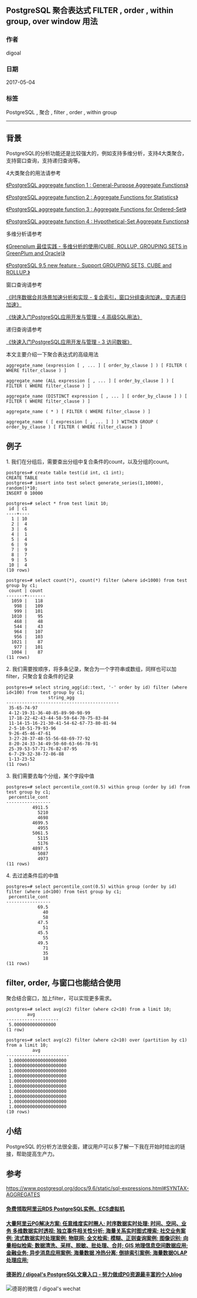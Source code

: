 ## PostgreSQL 聚合表达式 FILTER , order , within group, over window 用法   
                  
### 作者                  
digoal                  
                  
### 日期                  
2017-05-04                 
                  
### 标签                  
PostgreSQL , 聚合 , filter , order , within group  
                  
----                  
                  
## 背景     
PostgreSQL的分析功能还是比较强大的，例如支持多维分析，支持4大类聚合，支持窗口查询，支持递归查询等。  
  
4大类聚合的用法请参考  
  
[《PostgreSQL aggregate function 1 : General-Purpose Aggregate Functions》](../201503/20150302_01.md)    
  
[《PostgreSQL aggregate function 2 : Aggregate Functions for Statistics》](../201503/20150303_03.md)    
  
[《PostgreSQL aggregate function 3 : Aggregate Functions for Ordered-Set》](../201504/20150407_01.md)    
  
[《PostgreSQL aggregate function 4 : Hypothetical-Set Aggregate Functions》](../201504/20150407_02.md)    
  
多维分析请参考  
  
[《Greenplum 最佳实践 - 多维分析的使用(CUBE, ROLLUP, GROUPING SETS in GreenPlum and Oracle)》](../201212/20121218_03.md)    
  
[《PostgreSQL 9.5 new feature - Support GROUPING SETS, CUBE and ROLLUP.》](../201505/20150526_02.md)    
  
窗口查询请参考  
  
[《时序数据合并场景加速分析和实现 - 复合索引，窗口分组查询加速，变态递归加速》](../201611/20161128_01.md)    
  
[《快速入门PostgreSQL应用开发与管理 - 4 高级SQL用法》](../201704/20170411_04.md)   
  
递归查询请参考  
  
[《快速入门PostgreSQL应用开发与管理 - 3 访问数据》](../201704/20170411_03.md)  
  
本文主要介绍一下聚合表达式的高级用法  
  
```  
aggregate_name (expression [ , ... ] [ order_by_clause ] ) [ FILTER ( WHERE filter_clause ) ]  
  
aggregate_name (ALL expression [ , ... ] [ order_by_clause ] ) [ FILTER ( WHERE filter_clause ) ]  
  
aggregate_name (DISTINCT expression [ , ... ] [ order_by_clause ] ) [ FILTER ( WHERE filter_clause ) ]  
  
aggregate_name ( * ) [ FILTER ( WHERE filter_clause ) ]  
  
aggregate_name ( [ expression [ , ... ] ] ) WITHIN GROUP ( order_by_clause ) [ FILTER ( WHERE filter_clause ) ]  
```  
  
## 例子  
1\. 我们在分组后，需要查出分组中复合条件的count，以及分组的count。  
  
```  
postgres=# create table test(id int, c1 int);  
CREATE TABLE  
postgres=# insert into test select generate_series(1,10000), random()*10;  
INSERT 0 10000  
  
postgres=# select * from test limit 10;  
 id | c1   
----+----  
  1 | 10  
  2 |  4  
  3 |  6  
  4 |  1  
  5 |  4  
  6 |  9  
  7 |  9  
  8 |  7  
  9 |  5  
 10 |  4  
(10 rows)  
```  
  
```  
postgres=# select count(*), count(*) filter (where id<1000) from test group by c1;  
 count | count   
-------+-------  
  1059 |   118  
   998 |   109  
   999 |   101  
  1010 |    95  
   468 |    48  
   544 |    43  
   964 |   107  
   956 |   103  
  1021 |    87  
   977 |   101  
  1004 |    87  
(11 rows)  
```  
  
2\. 我们需要按顺序，将多条记录，聚合为一个字符串或数组，同样也可以加filter，只聚合复合条件的记录  
  
```  
postgres=# select string_agg(id::text, '-' order by id) filter (where id<100) from test group by c1;  
                string_agg                   
-------------------------------------------  
 35-65-74-97  
 4-12-19-31-36-40-85-89-90-98-99  
 17-18-22-42-43-44-58-59-64-70-75-83-84  
 11-14-15-16-21-30-41-54-62-67-73-80-81-94  
 2-5-10-51-79-93-96  
 9-26-45-46-47-61  
 3-27-28-37-48-55-56-68-69-77-92  
 8-20-24-33-34-49-50-60-63-66-78-91  
 25-39-53-57-71-76-82-87-95  
 6-7-29-32-38-72-86-88  
 1-13-23-52  
(11 rows)  
```  
  
3\. 我们需要去每个分组，某个字段中值  
  
```  
postgres=# select percentile_cont(0.5) within group (order by id) from test group by c1;  
 percentile_cont   
-----------------  
          4911.5  
            5210  
            4698  
          4699.5  
            4955  
          5061.5  
            5115  
            5176  
          4897.5  
            5087  
            4973  
(11 rows)  
```  
  
4\. 去过滤条件后的中值  
  
```  
postgres=# select percentile_cont(0.5) within group (order by id) filter (where id<100) from test group by c1;  
 percentile_cont   
-----------------  
            69.5  
              40  
              58  
            47.5  
              51  
            45.5  
              55  
            49.5  
              71  
              35  
              18  
(11 rows)  
```  
  
## filter, order, 与窗口也能结合使用
聚合结合窗口，加上filter，可以实现更多需求。  
  
```
postgres=# select avg(c2) filter (where c2<10) from a limit 10;
        avg         
--------------------
 5.0000000000000000
(1 row)

postgres=# select avg(c2) filter (where c2<10) over (partition by c1) from a limit 10;
          avg           
------------------------
 1.00000000000000000000
 1.00000000000000000000
 1.00000000000000000000
 1.00000000000000000000
 1.00000000000000000000
 1.00000000000000000000
 1.00000000000000000000
 1.00000000000000000000
 1.00000000000000000000
 1.00000000000000000000
(10 rows)
```
  
## 小结  
PostgreSQL 的分析方法很全面，建议用户可以多了解一下我在开始时给出的链接，帮助提高生产力。  
    
## 参考    
https://www.postgresql.org/docs/9.6/static/sql-expressions.html#SYNTAX-AGGREGATES    
  
  
  
  
  
  
  
  
  
  
  
  
  
  
  
  
  
  
  
  
  
  
  
  
  
  
  
  
  
  
  
  
  
  
  
  
  
#### [免费领取阿里云RDS PostgreSQL实例、ECS虚拟机](https://www.aliyun.com/database/postgresqlactivity "57258f76c37864c6e6d23383d05714ea")
  
  
#### [大量阿里云PG解决方案: 任意维度实时圈人; 时序数据实时处理; 时间、空间、业务 多维数据实时透视; 独立事件相关性分析; 海量关系实时图式搜索; 社交业务案例; 流式数据实时处理案例; 物联网; 全文检索; 模糊、正则查询案例; 图像识别; 向量相似检索; 数据清洗、采样、脱敏、批处理、合并; GIS 地理信息空间数据应用; 金融业务; 异步消息应用案例; 海量数据 冷热分离; 倒排索引案例; 海量数据OLAP处理应用;](https://yq.aliyun.com/topic/118 "40cff096e9ed7122c512b35d8561d9c8")
  
  
#### [德哥的 / digoal's PostgreSQL文章入口 - 努力做成PG资源最丰富的个人blog](https://github.com/digoal/blog/blob/master/README.md "22709685feb7cab07d30f30387f0a9ae")
  
  
![德哥的微信 / digoal's wechat](../pic/digoal_weixin.jpg "f7ad92eeba24523fd47a6e1a0e691b59")
  
